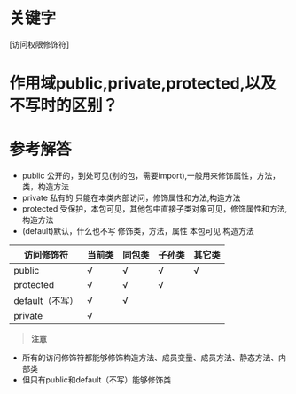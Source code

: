 # 关键字

\[访问权限修饰符\]

# 作用域public,private,protected,以及不写时的区别？

# 参考解答

* public  公开的，到处可见\(别的包，需要import\),一般用来修饰属性，方法，类，构造方法
* private  私有的 只能在本类内部访问，修饰属性和方法,构造方法
* protected  受保护，本包可见，其他包中直接子类对象可见，修饰属性和方法,构造方法
* \(default\)默认，什么也不写 修饰类，方法，属性 本包可见 构造方法



| 访问修饰符 | 当前类 | 同包类 | 子孙类 | 其它类|
| - | - | - | - | - |
| public | &radic; | &radic; | &radic; | &radic; |
| protected | &radic; | &radic; | &radic; |  |
| default（不写） | &radic; | &radic; |  |  |
| private | &radic; |  |  |  |

> **注意**
* 所有的访问修饰符都能够修饰构造方法、成员变量、成员方法、静态方法、内部类
* 但只有public和default（不写）能够修饰类































